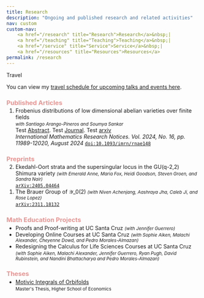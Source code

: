 ```yaml
---
title: Research
description: "Ongoing and published research and related activities"
nav: custom
custom-nav: 
    <a href="/research" title="Research">Research</a>&nbsp;|
    <a href="/teaching" title="Teaching">Teaching</a>&nbsp;|
    <a href="/service" title="Service">Service</a>&nbsp;|
    <a href="/resources" title="Resources">Resources</a>
permalink: /research
---
```


<div class="callout-quarto important">
  <div class="callout-title">Travel</div>
    <div class="callout-content">
<p>You can view my <a href="/travel">travel schedule for upcoming talks and events here</a>.</p>
    </div>
</div>


<!-- ### Articles -->
<h3 style="color:#e89795">Published Articles</h3>

<ol reversed style="margin-top: -1em;">
<li> Frobenius distributions of low dimensional abelian varieties over finite fields<br>
    <small><em>with Santiago Arango-Pineros and Soumya Sankar</em></small><br>
    Test <a class="btn btn-ghost" href="https://drive.google.com/file/d/14Qb6_G7CEKUkhOUEwx68559Rs1BCa74S/view?usp=sharing">Abstract</a>. Test <a class="btn btn-filled" href="https://drive.google.com/file/d/14Qb6_G7CEKUkhOUEwx68559Rs1BCa74S/view?usp=sharing">Journal</a>. Test <a class="btn btn-filled" href="https://drive.google.com/file/d/14Qb6_G7CEKUkhOUEwx68559Rs1BCa74S/view?usp=sharing">arxiv</a><br>
    <em>International Mathematics Research Notices. Vol. 2024, No. 16, pp. 11989-12020, August 2024</em>
    <a href="https://doi.org/10.1093/imrn/rnae148"><code>doi:10.1093/imrn/rnae148</code></a> </li>
</ol>

<h3 style="color:#e89795">Preprints</h3>

<ol reversed style="margin-top: -1em;">
<li> Ekedahl-Oort strata and the supersingular locus in the GU(q-2,2) Shimura variety <small><em>(with Emerald Anne, Maria Fox, Heidi Goodson, Steven Groen, and Sandra Nair)</em></small><br>
    <a href="https://arxiv.org/abs/2405.04464"><code>arXiv:2405.04464</code></a> </li>

<li> The Brauer Group of 𝒴_0(2) <small><em>(with Niven Achenjang, Aashraya Jha, Caleb Ji, and Rose Lopez)</em></small><br>
    <a href="https://arxiv.org/abs/2311.18132"><code>arXiv:2311.18132</code></a> </li>
</ol>

<!-- --------------------------------------------------- -->

<h3 style="color:#e89795">Math Education Projects</h3>
<ul style="margin-top: -1em;">

<li> Proofs and Proof-writing at UC Santa Cruz <small><em>(with Jennifer Guerrero)</em></small></li>

<li> Developing Online Courses at UC Santa Cruz <small><em>(with Sophie Aiken, Malachi Alexander, Cheyenne Dowd, and Pedro Morales-Almazan)</em></small></li>

<li> Redesigning the Calculus for Life Sciences Courses at UC Santa Cruz <small><em>(with Sophie Aiken, Malachi Alexander, Jennifer Guerrero, Ryan Pugh, David Rubinstein, and Nandini Bhattacharya and Pedro Morales-Almazan)</em></small></li>

<!-- <li> A \(p\)-adic analytic Brauer Group <small><em>(with Martin Weissman)</em></small></li> -->

</ul>

<!-- --------------------------------------------------- --
<h3 style="color:#c783c4">In Preparation</h3>
<ul style="line-height:180%">

<li> </li>

<li> A \(p\)-adic analytic Brauer Group <small><em>(with Martin Weissman)</em></small></li>

</ul>

-->

<!-- ### Theses -->
<h3 style="color:#e89795">Theses</h3>
<ul style="margin-top: -1em;">

<li> <a href="https://www.hse.ru/en/edu/vkr/296285338">Motivic Integrals of Orbifolds</a><br>
<small>Master's Thesis, Higher School of Economics</small></li>

</ul>

<!-- --------------------------------------------------- -->

<script src="https://cdn.mathjax.org/mathjax/latest/MathJax.js?config=TeX-AMS-MML_HTMLorMML" type="text/javascript"></script>

<!-- c885b9 -->